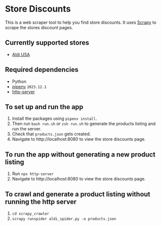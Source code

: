 # Store Discounts

This is a web scraper tool to help you find store discounts. It uses [Scrapy](https://scrapy.org/) to scrape the stores discount pages.

## Currently supported stores

- [Aldi USA](https://www.aldi.us/weekly-specials/this-weeks-aldi-finds/)

## Required dependencies

- Python
- [pipenv](https://pipenv.pypa.io/en/latest/) `2023.12.1`
- [http-server](https://www.npmjs.com/package/http-server)

## To set up and run the app

1. Install the packages using `pipenv install`.
2. Then run `bash run.sh` or `zsh run.sh` to generate the products listing and run the server.
3. Check that `products.json` gets created.
4. Navigate to http://localhost:8080 to view the store discounts page.

## To run the app without generating a new product listing

1. Run `npx http-server`
2. Navigate to http://localhost:8080 to view the store discounts page.

## To crawl and generate a product listing without running the http server

1. `cd scrapy_crawler`
2. `scrapy runspider aldi_spider.py -o products.json`
